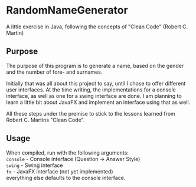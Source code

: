 # RandomNameGenerator
A little exercise in Java, following the concepts of "Clean Code" (Robert C. Martin)

## Purpose
The purpose of this program is to generate a name, based on the gender and the number of fore- and surnames.

Initially that was all about this project to say, until I chose to offer different user interfaces.
At the time writing, the implementations for a console interface, as well as one for a swing interface are done.
I am planning to learn a little bit about JavaFX and implement an interface using that as well.

All these steps under the premise to stick to the lessons learned from Robert C. Martins "Clean Code".

## Usage
When compiled, run with the following arguments:  
`console` - Console interface (Question → Answer Style)  
`swing`   - Swing interface  
`fx`      - JavaFX interface (not yet implemented)  
everything else defaults to the console interface.
